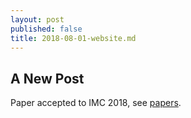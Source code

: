 ```yaml
---
layout: post
published: false
title: 2018-08-01-website.md
---
```

## A New Post

Paper accepted to IMC 2018, see [papers](http://www.sand-project.nl/papers/).